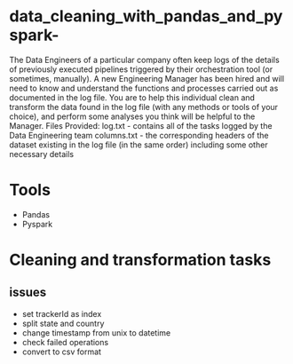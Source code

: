 # data_cleaning_with_pandas_and_pyspark-


The Data Engineers of a particular company often keep logs of the details of previously executed pipelines triggered by their orchestration tool (or
sometimes, manually).
A new Engineering Manager has been hired and will need to know and understand the functions and processes carried out as documented in the log
file.
You are to help this individual clean and transform the data found in the log file (with any methods or tools of your choice), and perform some analyses
you think will be helpful to the Manager.
Files Provided:
log.txt - contains all of the tasks logged by the Data Engineering team
columns.txt - the corresponding headers of the dataset existing in the log file (in the same order) including some other necessary details


# Tools
- Pandas
- Pyspark

# Cleaning and transformation tasks
## issues
- set trackerId as index
- split state and country
- change timestamp from unix to datetime 
- check failed operations
- convert to csv format

